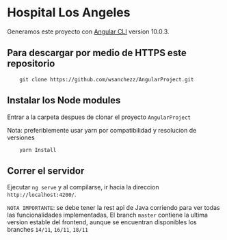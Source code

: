 # Hospital Los Angeles


Generamos este proyecto con [Angular CLI](https://github.com/angular/angular-cli) version 10.0.3.

## Para descargar por medio de HTTPS este repositorio 

```
    git clone https://github.com/wsanchezz/AngularProject.git
```

## Instalar los Node modules

Entrar a la carpeta despues de clonar el proyecto `AngularProject`

Nota: preferiblemente usar yarn por compatibilidad y resolucion de versiones
```
    yarn Install
```

## Correr el servidor

Ejecutar `ng serve` y al compilarse, ir hacia la direccion `http://localhost:4200/`.


`NOTA IMPORTANTE`: se debe tener la rest api de Java corriendo para ver todas las funcionalidades implementadas, 
El branch `master` contiene la ultima version estable del frontend, aunque se encuentran disponibles los branches `14/11`, `16/11`, `18/11` 